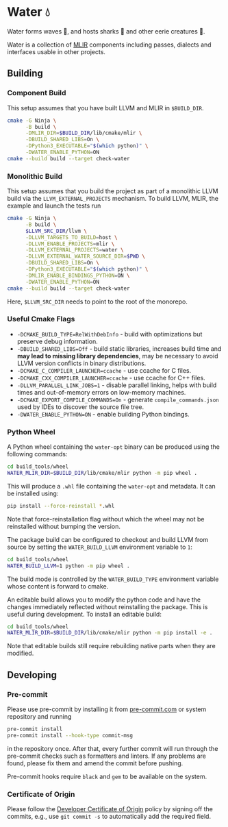 # Water 💧

Water forms waves 🌊, and hosts sharks 🦈 and other eerie creatures 👻.

Water is a collection of [MLIR](https://mlir.llvm.org) components including
passes, dialects and interfaces usable in other projects.

## Building

### Component Build

This setup assumes that you have built LLVM and MLIR in `$BUILD_DIR`.

```sh
cmake -G Ninja \
      -B build \
      -DMLIR_DIR=$BUILD_DIR/lib/cmake/mlir \
      -DBUILD_SHARED_LIBS=On \
      -DPython3_EXECUTABLE="$(which python)" \
      -DWATER_ENABLE_PYTHON=ON
cmake --build build --target check-water
```

### Monolithic Build

This setup assumes that you build the project as part of a monolithic LLVM
build via the `LLVM_EXTERNAL_PROJECTS` mechanism.  To build LLVM, MLIR, the
example and launch the tests run

```sh
cmake -G Ninja \
      -B build \
      $LLVM_SRC_DIR/llvm \
      -DLLVM_TARGETS_TO_BUILD=host \
      -DLLVM_ENABLE_PROJECTS=mlir \
      -DLLVM_EXTERNAL_PROJECTS=water \
      -DLLVM_EXTERNAL_WATER_SOURCE_DIR=$PWD \
      -DBUILD_SHARED_LIBS=On \
      -DPython3_EXECUTABLE="$(which python)" \
      -DMLIR_ENABLE_BINDINGS_PYTHON=ON \
      -DWATER_ENABLE_PYTHON=ON
cmake --build build --target check-water
```

Here, `$LLVM_SRC_DIR` needs to point to the root of the monorepo.

### Useful Cmake Flags

* `-DCMAKE_BUILD_TYPE=RelWithDebInfo` - build with optimizations but preserve
  debug information.
* `-DBUILD_SHARED_LIBS=Off` - build static libraries, increases build time and
  **may lead to missing library dependencies**, may be necessary to avoid LLVM
  version conflicts in binary distributions.
* `-DCMAKE_C_COMPILER_LAUNCHER=ccache` - use ccache for C files.
* `-DCMAKE_CXX_COMPILER_LAUNCHER=ccache` - use ccache for C++ files.
* `-DLLVM_PARALLEL_LINK_JOBS=1` - disable parallel linking, helps with build
  times and out-of-memory errors on low-memory machines.
* `-DCMAKE_EXPORT_COMPILE_COMMANDS=On` - generate `compile_commands.json` used
  by IDEs to discover the source file tree.
* `-DWATER_ENABLE_PYTHON=ON` - enable building Python bindings.

### Python Wheel

A Python wheel containing the `water-opt` binary can be produced using the
following commands:

```sh
cd build_tools/wheel
WATER_MLIR_DIR=$BUILD_DIR/lib/cmake/mlir python -m pip wheel .
```

This will produce a `.whl` file containing the `water-opt` and metadata. It can
be installed using:

```sh
pip install --force-reinstall *.whl
```

Note that force-reinstallation flag without which the wheel may not be
reinstalled without bumping the version.

The package build can be configured to checkout and build LLVM from source by
setting the `WATER_BUILD_LLVM` environment variable to `1`:

```sh
cd build_tools/wheel
WATER_BUILD_LLVM=1 python -m pip wheel .
```

The build mode is controlled by the `WATER_BUILD_TYPE` environment variable
whose content is forward to cmake.

An editable build allows you to modify the python code and have the changes
immediately reflected without reinstalling the package. This is useful during
development. To install an editable build:

```sh
cd build_tools/wheel
WATER_MLIR_DIR=$BUILD_DIR/lib/cmake/mlir python -m pip install -e .
```

Note that editable builds still require rebuilding native parts when they are
modified.

## Developing

### Pre-commit

Please use pre-commit by installing it from
[pre-commit.com](https://pre-commit.com) or system repository and running

```sh
pre-commit install
pre-commit install --hook-type commit-msg
```

in the repository once. After that, every further commit will run through the
pre-commit checks such as formatters and linters. If any problems are found,
please fix them and amend the commit before pushing.

Pre-commit hooks require `black` and `gem` to be available on the system.

### Certificate of Origin

Please follow the [Developer Certificate of
Origin](https://wiki.linuxfoundation.org/dco) policy by signing off the
commits, e.g., use `git commit -s` to automatically add the required field.
